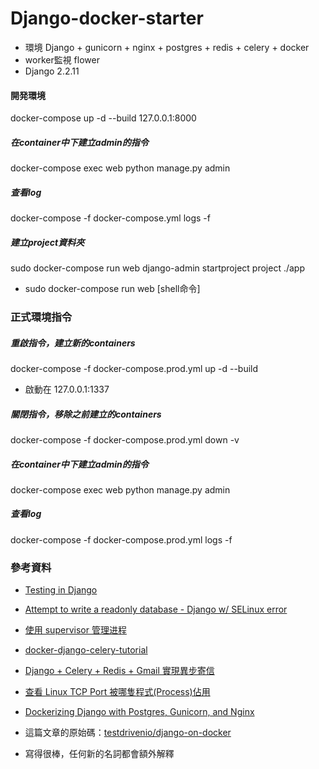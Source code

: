 # Django-docker-starter

* 環境 Django + gunicorn + nginx + postgres + redis + celery + docker
* worker監視 flower
* Django 2.2.11

#### 開発環境
docker-compose up -d --build
127.0.0.1:8000

##### 在container中下建立admin的指令
docker-compose exec web python manage.py admin
##### 查看log
docker-compose -f docker-compose.yml logs -f 
##### 建立project資料夾
sudo docker-compose run web django-admin startproject project ./app
* sudo docker-compose run web [shell命令]

### 正式環境指令
##### 重啟指令，建立新的containers
docker-compose -f docker-compose.prod.yml up -d --build
* 啟動在 127.0.0.1:1337
##### 關閉指令，移除之前建立的containers
docker-compose -f docker-compose.prod.yml down -v

##### 在container中下建立admin的指令
docker-compose exec web python manage.py admin

##### 查看log
docker-compose -f docker-compose.prod.yml logs -f 

### 參考資料
* [Testing in Django](https://docs.djangoproject.com/en/2.2/topics/testing/)
* [Attempt to write a readonly database - Django w/ SELinux error](https://stackoverflow.com/questions/21054245/attempt-to-write-a-readonly-database-django-w-selinux-error)
* [使用 supervisor 管理进程](http://liyangliang.me/posts/2015/06/using-supervisor/)
* [docker-django-celery-tutorial](https://github.com/twtrubiks/docker-django-celery-tutorial)
* [Django + Celery + Redis + Gmail 實現異步寄信](https://medium.com/@zoejoyuliao/django-celery-redis-gmail-%E5%AF%84%E4%BF%A1-375904d4224c)
* [查看 Linux TCP Port 被哪隻程式(Process)佔用](https://blog.longwin.com.tw/2013/12/linux-port-process-check-2013/)

* [Dockerizing Django with Postgres, Gunicorn, and Nginx](https://testdriven.io/dockerizing-django-with-postgres-gunicorn-and-nginx)
* 這篇文章的原始碼：[testdrivenio/django-on-docker](https://github.com/testdrivenio/django-on-docker)
* 寫得很棒，任何新的名詞都會額外解釋

